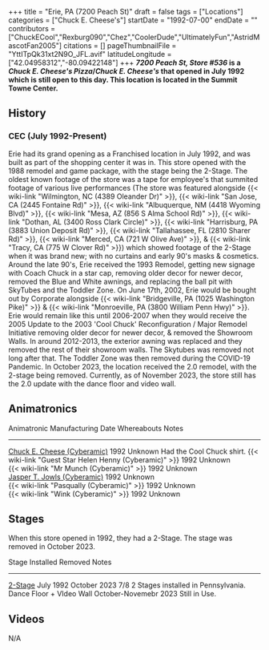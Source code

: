 +++
title = "Erie, PA (7200 Peach St)"
draft = false
tags = ["Locations"]
categories = ["Chuck E. Cheese's"]
startDate = "1992-07-00"
endDate = ""
contributors = ["ChuckECool","Rexburg090","Chez","CoolerDude","UltimatelyFun","AstridMascotFan2005"]
citations = []
pageThumbnailFile = "YttITpQk31xt2N9O_JFL.avif"
latitudeLongitude = ["42.04958312","-80.09422148"]
+++
***7200 Peach St, Store #536* is a *Chuck E. Cheese's Pizza*/*Chuck E. Cheese's* that opened in July 1992 which is still open to this day. This location is located in the Summit Towne Center.**

## History

### CEC (July 1992-Present)

Erie had its grand opening as a Franchised location in July 1992, and was built as part of the shopping center it was in. This store opened with the 1988 remodel and game package, with the stage being the 2-Stage. The oldest known footage of the store was a tape for employee's that summited footage of various live performances (The store was featured alongside {{< wiki-link "Wilmington, NC (4389 Oleander Dr)" >}}, {{< wiki-link "San Jose, CA (2445 Fontaine Rd)" >}}, {{< wiki-link "Albuquerque, NM (4418 Wyoming Blvd)" >}}, {{< wiki-link "Mesa, AZ (856 S Alma School Rd)" >}}, {{< wiki-link "Dothan, AL (3400 Ross Clark Circle)" >}}, {{< wiki-link "Harrisburg, PA (3883 Union Deposit Rd)" >}}, {{< wiki-link "Tallahassee, FL (2810 Sharer Rd)" >}}, {{< wiki-link "Merced, CA (721 W Olive Ave)" >}}, & {{< wiki-link "Tracy, CA (775 W Clover Rd)" >}}) which showed footage of the 2-Stage when it was brand new; with no curtains and early 90's masks & cosmetics. Around the late 90's, Erie received the 1993 Remodel, getting new signage with Coach Chuck in a star cap, removing older decor for newer decor, removed the Blue and White awnings, and replacing the ball pit with SkyTubes and the Toddler Zone. On June 17th, 2002, Erie would be bought out by Corporate alongside {{< wiki-link "Bridgeville, PA (1025 Washington Pike)" >}} & {{< wiki-link "Monroeville, PA (3800 William Penn Hwy)" >}}. Erie would remain like this until 2006-2007 when they would receive the 2005 Update to the 2003 'Cool Chuck' Reconfiguration / Major Remodel Initiative removing older decor for newer decor, & removed the Showroom Walls. In around 2012-2013, the exterior awning was replaced and they removed the rest of their showroom walls. The Skytubes was removed not long after that. The Toddler Zone was then removed during the COVID-19 Pandemic. In October 2023, the location received the 2.0 remodel, with the 2-stage being removed. Currently, as of November 2023, the store still has the 2.0 update with the dance floor and video wall.

## Animatronics

  Animatronic                                                                                Manufacturing Date   Whereabouts   Notes
  ------------------------------------------------------------------------------------------ -------------------- ------------- ---------------------------
  [Chuck E. Cheese (Cyberamic)](https://cheeseepedia.org/wiki/Chuck_E_Cheese_(Cyberamic))    1992                 Unknown       Had the Cool Chuck shirt.
  {{< wiki-link "Guest Star Helen Henny (Cyberamic)" >}}                                 1992                 Unknown       
  {{< wiki-link "Mr Munch (Cyberamic)" >}}                                               1992                 Unknown       
  [Jasper T. Jowls (Cyberamic)](https://cheeseepedia.org/wiki/Jasper_T._Jowls_(Cyberamic))   1992                 Unknown       
  {{< wiki-link "Pasqually (Cyberamic)" >}}                                              1992                 Unknown       
  {{< wiki-link "Wink (Cyberamic)" >}}                                                   1992                 Unknown       

## Stages

When this store opened in 1992, they had a 2-Stage. The stage was removed in October 2023.

  Stage                                              Installed               Removed         Notes
  -------------------------------------------------- ----------------------- --------------- -----------------------------------------
  [2-Stage](https://cheeseepedia.org/wiki/2-Stage)   July 1992               October 2023    7/8 2 Stages installed in Pennsylvania.
  Dance Floor + VIdeo Wall                           October-Novemebr 2023   Still in Use.   

## Videos

N/A
